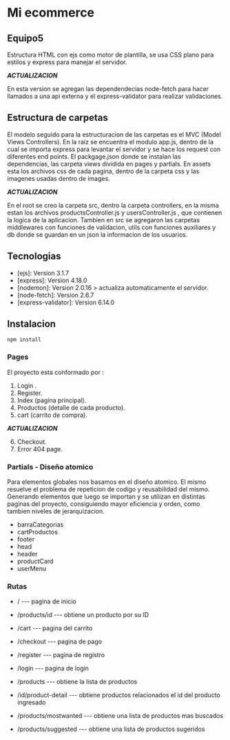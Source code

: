 # Mi ecommerce

## Equipo5

Estructura HTML con ejs como motor de plantilla, se usa CSS plano para estilos y express para manejar el servidor.

**_*ACTUALIZACION*_**

En esta version se agregan las dependendecias node-fetch para hacer llamados a una api externa y el express-validator para realizar validaciones.

## Estructura de carpetas

El modelo seguido para la estructuracion de las carpetas es el MVC (Model Views Controllers).
En la raiz se encuentra el modulo app.js, dentro de la cual se importa express para levantar el servidor y se hace los request con diferentes end points. El packgage.json donde se instalan las dependencias, las carpeta views dividida en pages y partials. En assets esta los archivos css de cada pagina, dentro de la carpeta css y las imagenes usadas dentro de images.

**_*ACTUALIZACION*_**

En el root se creo la carpeta src, dentro la carpeta controllers, en la misma estan los archivos productsController.js y usersController.js , que contienen la logica de la aplicacion. Tambien en src se agregaron las carpetas middlewares con funciones de validacion, utils con funciones auxiliares y db donde se guardan en un json la informacion de los usuarios. 

## Tecnologias
 *  [ejs]: Version 3.1.7
 *  [express]: Version 4.18.0
 *  [nodemon]: Version 2.0.16 > actualiza automaticamente el servidor.
 * [node-fetch]: Version 2.6.7
 * [express-validator]: Version 6.14.0

## Instalacion 
    npm install 

### Pages

El proyecto esta conformado por :

1. Login .
2. Register.
3. Index (pagina principal).
4. Productos (detalle de cada producto). 
5. cart (carrito de compra).

**_*ACTUALIZACION*_**

6. Checkout.
7. Error 404 page.

### Partials - Diseño atomico

Para elementos globales nos basamos en el diseño atomico. El mismo resuelve el problema de repeticion de codigo y reusabilidad del mismo. Generando elementos que luego se importan y se utilizan en distintas paginas del proyecto, consiguiendo mayor eficiencia y orden, como tambien niveles de jerarquizacion.

* barraCategorias
* cartProductos
* footer
* head
* header
* productCard
* userMenu

### Rutas

* / --- pagina de inicio
* /products/id --- obtiene un producto por su ID
* /cart --- pagina del carrito
* /checkout --- pagina de pago
* /register --- pagina de registro
* /login --- pagina de login

* /products --- obtiene la lista de productos
* /id/product-detail --- obtiene productos relacionados el id del producto ingresado
* /products/mostwanted --- obtiene una lista de productos mas buscados
* /products/suggested --- obtiene una lista de productos sugeridos 



